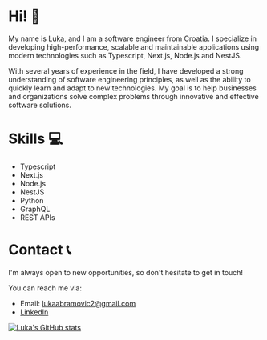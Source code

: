 # Hi! 👋

My name is Luka, and I am a software engineer from Croatia. I specialize in developing high-performance, scalable and maintainable applications using modern technologies such as Typescript, Next.js, Node.js and NestJS. 

With several years of experience in the field, I have developed a strong understanding of software engineering principles, as well as the ability to quickly learn and adapt to new technologies. My goal is to help businesses and organizations solve complex problems through innovative and effective software solutions.

# Skills 💻
- Typescript
- Next.js
- Node.js
- NestJS
- Python
- GraphQL
- REST APIs

# Contact 📞
I'm always open to new opportunities, so don't hesitate to get in touch! 

You can reach me via:
- Email: lukaabramovic2@gmail.com
- [LinkedIn](https://www.linkedin.com/in/luka-abramovic)

[![Luka's GitHub stats](https://github-readme-stats.vercel.app/api?username=lukaabra)](https://github.com/anuraghazra/github-readme-stats)
